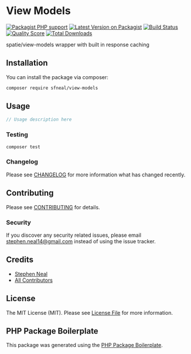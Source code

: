 # View Models

[![Packagist PHP support](https://img.shields.io/packagist/php-v/sfneal/view-models)](https://packagist.org/packages/sfneal/view-models)
[![Latest Version on Packagist](https://img.shields.io/packagist/v/sfneal/view-models.svg?style=flat-square)](https://packagist.org/packages/sfneal/view-models)
[![Build Status](https://travis-ci.com/sfneal/view-models.svg?branch=master&style=flat-square)](https://travis-ci.com/sfneal/view-models)
[![Quality Score](https://img.shields.io/scrutinizer/g/sfneal/view-models.svg?style=flat-square)](https://scrutinizer-ci.com/g/sfneal/view-models)
[![Total Downloads](https://img.shields.io/packagist/dt/sfneal/view-models.svg?style=flat-square)](https://packagist.org/packages/sfneal/view-models)

spatie/view-models wrapper with built in response caching

## Installation

You can install the package via composer:

```bash
composer require sfneal/view-models
```

## Usage

``` php
// Usage description here
```

### Testing

``` bash
composer test
```

### Changelog

Please see [CHANGELOG](CHANGELOG.md) for more information what has changed recently.

## Contributing

Please see [CONTRIBUTING](CONTRIBUTING.md) for details.

### Security

If you discover any security related issues, please email stephen.neal14@gmail.com instead of using the issue tracker.

## Credits

- [Stephen Neal](https://github.com/sfneal)
- [All Contributors](../../contributors)

## License

The MIT License (MIT). Please see [License File](LICENSE.md) for more information.

## PHP Package Boilerplate

This package was generated using the [PHP Package Boilerplate](https://laravelpackageboilerplate.com).
